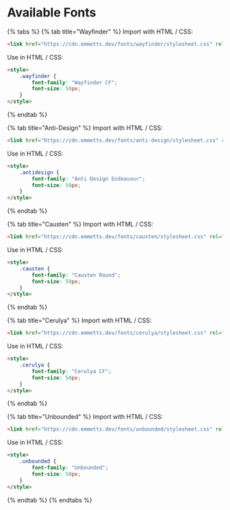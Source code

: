 # Available Fonts

{% tabs %}
{% tab title="Wayfinder" %}
Import with HTML / CSS:

```html
<link href="https://cdn.emmetts.dev/fonts/wayfinder/stylesheet.css" rel="stylesheet" type="text/css" />
```

Use in HTML / CSS:

```html
<style>
    .wayfinder {
        font-family: "Wayfinder CF";
        font-size: 50px;
    }
</style>
```
{% endtab %}

{% tab title="Anti-Design" %}
Import with HTML / CSS:

```html
<link href="https://cdn.emmetts.dev/fonts/anti-design/stylesheet.css" rel="stylesheet" type="text/css" />Use in HTML / CSS:
```

Use in HTML / CSS:

```html
<style>
    .antidesign {
        font-family: "Anti Design Endeavour";
        font-size: 50px;
    }
</style>
```
{% endtab %}

{% tab title="Causten" %}
Import with HTML / CSS:

```html
<link href="https://cdn.emmetts.dev/fonts/causten/stylesheet.css" rel="stylesheet" type="text/css" />
```

Use in HTML / CSS:

```html
<style>
    .causten {
        font-family: "Causten Round";
        font-size: 50px;
    }
</style>
```
{% endtab %}

{% tab title="Cerulya" %}
Import with HTML / CSS:

```html
<link href="https://cdn.emmetts.dev/fonts/cerulya/stylesheet.css" rel="stylesheet" type="text/css" />
```

Use in HTML / CSS:

```html
<style>
    .cerulya {
        font-family: "Cerulya CF";
        font-size: 50px;
    }
</style>
```
{% endtab %}

{% tab title="Unbounded" %}
Import with HTML / CSS:

```html
<link href="https://cdn.emmetts.dev/fonts/unbounded/stylesheet.css" rel="stylesheet" type="text/css" />
```

Use in HTML / CSS:

```html
<style>
    .unbounded {
        font-family: "Unbounded";
        font-size: 50px;
    }
</style>
```
{% endtab %}
{% endtabs %}
